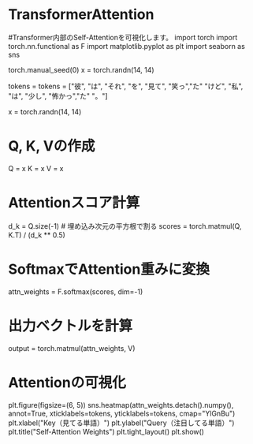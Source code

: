# TransformerAttention
#Transformer内部のSelf-Attentionを可視化します。
import torch
import torch.nn.functional as F
import matplotlib.pyplot as plt
import seaborn as sns

torch.manual_seed(0)
x = torch.randn(14, 14)

tokens = tokens = ["彼", "は", "それ", "を", "見て", "笑っ","た" "けど", "私", "は", "少し", "怖かっ","た" "。"]

x = torch.randn(14, 14)

#  Q, K, Vの作成
Q = x
K = x
V = x

# Attentionスコア計算
d_k = Q.size(-1)  # 埋め込み次元の平方根で割る
scores = torch.matmul(Q, K.T) / (d_k ** 0.5)

# SoftmaxでAttention重みに変換
attn_weights = F.softmax(scores, dim=-1)

# 出力ベクトルを計算
output = torch.matmul(attn_weights, V)

# Attentionの可視化
plt.figure(figsize=(6, 5))
sns.heatmap(attn_weights.detach().numpy(), annot=True, xticklabels=tokens, yticklabels=tokens, cmap="YlGnBu")
plt.xlabel("Key（見てる単語）")
plt.ylabel("Query（注目してる単語）")
plt.title("Self-Attention Weights")
plt.tight_layout()
plt.show()
